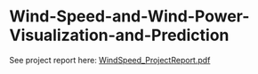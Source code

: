 # Wind-Speed-and-Wind-Power-Visualization-and-Prediction

See project report here:
[WindSpeed_ProjectReport.pdf](https://github.com/user-attachments/files/19063185/WindSpeed_ProjectReport.pdf)
